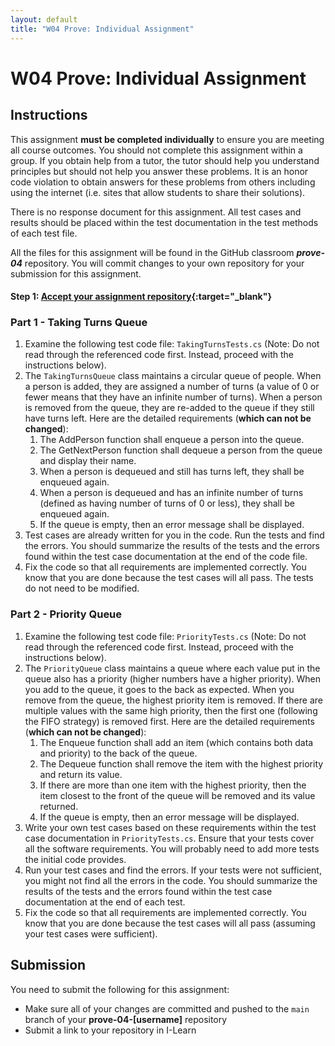 ```yaml
---
layout: default
title: "W04 Prove: Individual Assignment"
---
```


# W04 Prove: Individual Assignment
## Instructions
This assignment **must be completed individually** to ensure you are meeting all course outcomes. You should not complete this assignment within a group. If you obtain help from a tutor, the tutor should help you understand principles but should not help you answer these problems. It is an honor code violation to obtain answers for these problems from others including using the internet (i.e. sites that allow students to share their solutions).

There is no response document for this assignment. All test cases and results should be placed within the test documentation in the test methods of each test file.

All the files for this assignment will be found in the GitHub classroom ***prove-04*** repository. You will commit changes to your own repository for your submission for this assignment.

#### Step 1: [Accept your assignment repository](prove-classroom){:target="_blank"}

### Part 1 - Taking Turns Queue
1. Examine the following test code file: `TakingTurnsTests.cs` (Note: Do not read through the referenced code first. Instead, proceed with the instructions below).
2. The `TakingTurnsQueue` class maintains a circular queue of people. When a person is added, they are assigned a number of turns (a value of 0 or fewer means that they have an infinite number of turns). When a person is removed from the queue, they are re-added to the queue if they still have turns left. Here are the detailed requirements (**which can not be changed**):
    1. The AddPerson function shall enqueue a person into the queue.
    2. The GetNextPerson function shall dequeue a person from the queue and display their name.
    3. When a person is dequeued and still has turns left, they shall be enqueued again.
    4. When a person is dequeued and has an infinite number of turns (defined as having number of turns of 0 or less), they shall be enqueued again.
    5. If the queue is empty, then an error message shall be displayed.
3. Test cases are already written for you in the code. Run the tests and find the errors. You should summarize the results of the tests and the errors found within the test case documentation at the end of the code file.
4. Fix the code so that all requirements are implemented correctly. You know that you are done because the test cases will all pass. The tests do not need to be modified.

### Part 2 - Priority Queue
1. Examine the following test code file: `PriorityTests.cs` (Note: Do not read through the referenced code first. Instead, proceed with the instructions below).
2. The `PriorityQueue` class maintains a queue where each value put in the queue also has a priority (higher numbers have a higher priority). When you add to the queue, it goes to the back as expected. When you remove from the queue, the highest priority item is removed. If there are multiple values with the same high priority, then the first one (following the FIFO strategy) is removed first. Here are the detailed requirements (**which can not be changed**):
    1. The Enqueue function shall add an item (which contains both data and priority) to the back of the queue.
    2. The Dequeue function shall remove the item with the highest priority and return its value.
    3. If there are more than one item with the highest priority, then the item closest to the front of the queue will be removed and its value returned.
    4. If the queue is empty, then an error message will be displayed.
3. Write your own test cases based on these requirements within the test case documentation in `PriorityTests.cs`. Ensure that your tests cover all the software requirements. You will probably need to add more tests the initial code provides.
4. Run your test cases and find the errors. If your tests were not sufficient, you might not find all the errors in the code. You should summarize the results of the tests and the errors found within the test case documentation at the end of each test.
5. Fix the code so that all requirements are implemented correctly. You know that you are done because the test cases will all pass (assuming your test cases were sufficient).

## Submission
You need to submit the following for this assignment:
* Make sure all of your changes are committed and pushed to the `main` branch of your **prove-04-[username]** repository
* Submit a link to your repository in I-Learn
